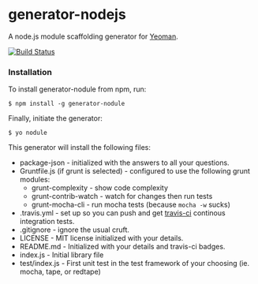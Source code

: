 # generator-nodejs

A node.js module scaffolding generator for [Yeoman](http://yeoman.io).

[![Build Status](https://secure.travis-ci.org/walidsa3d/generator-nodule.png?branch=master)](https://travis-ci.org/walidsa3d/generator-nodule)

### Installation

To install generator-nodule from npm, run:

```
$ npm install -g generator-nodule
```

Finally, initiate the generator:

```
$ yo nodule
```
This generator will install the following files:

* package-json - initialized with the answers to all your questions.
* Gruntfile.js (if grunt is selected) - configured to use the following grunt modules:
    * grunt-complexity - show code complexity
    * grunt-contrib-watch - watch for changes then run tests
    * grunt-mocha-cli - run mocha tests (because `mocha -w` sucks)
* .travis.yml - set up so you can push and get [travis-ci](http://travis-ci.org)
   continous integration tests.
* .gitignore - ignore the usual cruft.
* LICENSE - MIT license initialized with your details.
* README.md - Initialized with your details and travis-ci badges.
* index.js - Initial library file
* test/index.js - First unit test in the test framework of your choosing
  (ie. mocha, tape, or redtape)

